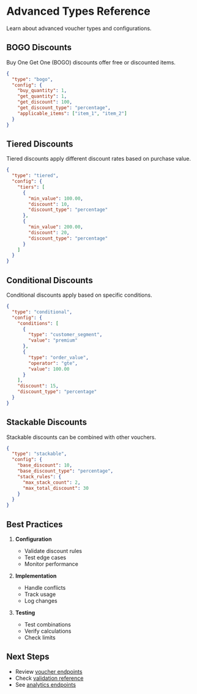 # Advanced Types Reference

Learn about advanced voucher types and configurations.

## BOGO Discounts

Buy One Get One (BOGO) discounts offer free or discounted items.

```json
{
  "type": "bogo",
  "config": {
    "buy_quantity": 1,
    "get_quantity": 1,
    "get_discount": 100,
    "get_discount_type": "percentage",
    "applicable_items": ["item_1", "item_2"]
  }
}
```

## Tiered Discounts

Tiered discounts apply different discount rates based on purchase value.

```json
{
  "type": "tiered",
  "config": {
    "tiers": [
      {
        "min_value": 100.00,
        "discount": 10,
        "discount_type": "percentage"
      },
      {
        "min_value": 200.00,
        "discount": 20,
        "discount_type": "percentage"
      }
    ]
  }
}
```

## Conditional Discounts

Conditional discounts apply based on specific conditions.

```json
{
  "type": "conditional",
  "config": {
    "conditions": [
      {
        "type": "customer_segment",
        "value": "premium"
      },
      {
        "type": "order_value",
        "operator": "gte",
        "value": 100.00
      }
    ],
    "discount": 15,
    "discount_type": "percentage"
  }
}
```

## Stackable Discounts

Stackable discounts can be combined with other vouchers.

```json
{
  "type": "stackable",
  "config": {
    "base_discount": 10,
    "base_discount_type": "percentage",
    "stack_rules": {
      "max_stack_count": 2,
      "max_total_discount": 30
    }
  }
}
```

## Best Practices

1. **Configuration**
   - Validate discount rules
   - Test edge cases
   - Monitor performance

2. **Implementation**
   - Handle conflicts
   - Track usage
   - Log changes

3. **Testing**
   - Test combinations
   - Verify calculations
   - Check limits

## Next Steps

- Review [voucher endpoints](vouchers.md)
- Check [validation reference](validation.md)
- See [analytics endpoints](analytics.md)

